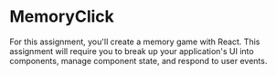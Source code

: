 # MemoryClick
For this assignment, you'll create a memory game with React. This assignment will require you to break up your application's UI into components, manage component state, and respond to user events.
